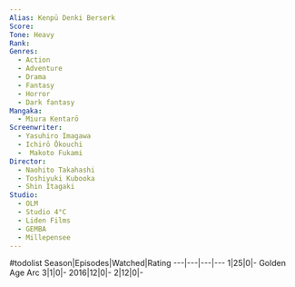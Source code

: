 ```yaml
---
Alias: Kenpū Denki Berserk
Score:
Tone: Heavy
Rank:
Genres:
  - Action
  - Adventure
  - Drama
  - Fantasy
  - Horror
  - Dark fantasy
Mangaka:
  - Miura Kentarō
Screenwriter:
  - Yasuhiro Imagawa
  - Ichirō Ōkouchi
  -  Makoto Fukami
Director:
  - Naohito Takahashi
  - Toshiyuki Kubooka
  - Shin Itagaki
Studio:
  - OLM
  - Studio 4°C
  - Liden Films
  - GEMBA
  - Millepensee
---
```

#todolist
Season|Episodes|Watched|Rating
---|---|---|---
1|25|0|-
Golden Age Arc 3|1|0|-
2016|12|0|-
2|12|0|-